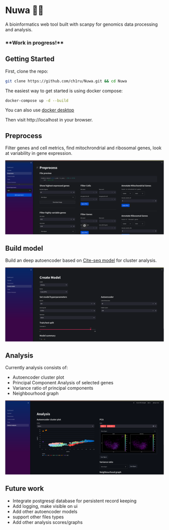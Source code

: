 # Nuwa 🧬🐍
A bioinformatics web tool built with scanpy for genomics data processing and analysis.

### \*\*Work in progress!\*\*

## Getting Started

First, clone the repo:
```bash
git clone https://github.com/ch1ru/Nuwa.git && cd Nuwa
```

The easiest way to get started is using docker compose:
```bash
docker-compose up -d --build
```
You can also use [docker desktop](https://www.docker.com/products/docker-desktop/)

Then visit http://localhost in your browser.

## Preprocess

Filter genes and cell metrics, find mitochrondrial and ribosomal genes, look at variability in gene expression.

![preprocess](screenshots/Preprocess.png "Preprocess data")

## Build model

Build an deep autoencoder based on [Cite-seq model](https://github.com/naity/citeseq_autoencoder) for cluster analysis.

![build model](screenshots/model.png "Build Model")

## Analysis

Currently analysis consists of:
- Autoencoder cluster plot
- Principal Component Analysis of selected genes
- Variance ratio of principal components
- Neighbourhood graph

![Analysis](screenshots/Analysis.png "Analysis")

## Future work

- Integrate postgresql database for persistent record keeping
- Add logging, make visible on ui
- Add other autoencoder models
- support other files types
- Add other analysis scores/graphs